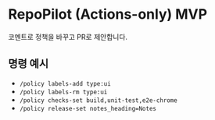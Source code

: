 # RepoPilot (Actions-only) MVP
코멘트로 정책을 바꾸고 PR로 제안합니다.

## 명령 예시
- `/policy labels-add type:ui`
- `/policy labels-rm type:ui`
- `/policy checks-set build,unit-test,e2e-chrome`
- `/policy release-set notes_heading=Notes`

